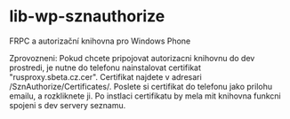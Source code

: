 ﻿lib-wp-sznauthorize
===================

FRPC a autorizační knihovna pro Windows Phone

Zprovozneni:
Pokud chcete pripojovat autorizacni knihovnu do dev prostredi, je nutne do telefonu nainstalovat certifikat "rusproxy.sbeta.cz.cer".
Certifikat najdete v adresari /SznAuthorize/Certificates/. Poslete si certifikat do telefonu jako prilohu emailu, a rozkliknete ji.
Po instlaci certifikatu by mela mit knihovna funkcni spojeni s dev servery seznamu.


